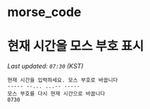 # morse_code
# 현재 시간을 모스 부호 표시
<!-- MORSE_TIME_START -->
_Last updated: `07:30` (KST)_

```
현재 시간을 입력하세요. 모스 부호로 바꿉니다
----- --... ...-- -----
모스 부호를 다시 현재 시간으로 바꿉니다
0730
```
<!-- MORSE_TIME_END -->

